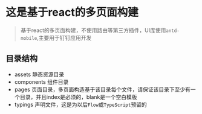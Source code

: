 # 这是基于react的多页面构建

> 基于react的多页面构建，不使用路由等第三方插件，UI库使用`antd-mobile`,主要用于钉钉应用开发

## 目录结构

- assets 静态资源目录
- components 组件目录
- pages 页面目录，多页面构造基于该目录每个文件，请保证该目录下至少有一个目录，并且index是必须的，blank是一个空白模版
- typings 声明文件，这是为以后`Flow`或`TypeScript`预留的